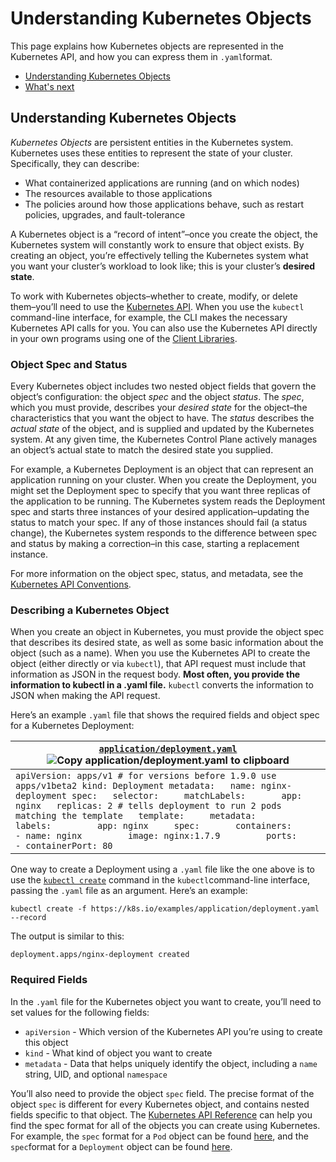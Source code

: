 # Understanding Kubernetes Objects

This page explains how Kubernetes objects are represented in the Kubernetes API, and how you can express them in `.yaml`format.

- [Understanding Kubernetes Objects](https://kubernetes.io/docs/concepts/overview/working-with-objects/kubernetes-objects/#understanding-kubernetes-objects)
- [What's next](https://kubernetes.io/docs/concepts/overview/working-with-objects/kubernetes-objects/#what-s-next)

## Understanding Kubernetes Objects

*Kubernetes Objects* are persistent entities in the Kubernetes system. Kubernetes uses these entities to represent the state of your cluster. Specifically, they can describe:

- What containerized applications are running (and on which nodes)
- The resources available to those applications
- The policies around how those applications behave, such as restart policies, upgrades, and fault-tolerance

A Kubernetes object is a “record of intent”–once you create the object, the Kubernetes system will constantly work to ensure that object exists. By creating an object, you’re effectively telling the Kubernetes system what you want your cluster’s workload to look like; this is your cluster’s **desired state**.

To work with Kubernetes objects–whether to create, modify, or delete them–you’ll need to use the [Kubernetes API](https://kubernetes.io/docs/concepts/overview/kubernetes-api/). When you use the `kubectl` command-line interface, for example, the CLI makes the necessary Kubernetes API calls for you. You can also use the Kubernetes API directly in your own programs using one of the [Client Libraries](https://kubernetes.io/docs/reference/using-api/client-libraries/).

### Object Spec and Status

Every Kubernetes object includes two nested object fields that govern the object’s configuration: the object *spec* and the object *status*. The *spec*, which you must provide, describes your *desired state* for the object–the characteristics that you want the object to have. The *status* describes the *actual state* of the object, and is supplied and updated by the Kubernetes system. At any given time, the Kubernetes Control Plane actively manages an object’s actual state to match the desired state you supplied.

For example, a Kubernetes Deployment is an object that can represent an application running on your cluster. When you create the Deployment, you might set the Deployment spec to specify that you want three replicas of the application to be running. The Kubernetes system reads the Deployment spec and starts three instances of your desired application–updating the status to match your spec. If any of those instances should fail (a status change), the Kubernetes system responds to the difference between spec and status by making a correction–in this case, starting a replacement instance.

For more information on the object spec, status, and metadata, see the [Kubernetes API Conventions](https://git.k8s.io/community/contributors/devel/sig-architecture/api-conventions.md).

### Describing a Kubernetes Object

When you create an object in Kubernetes, you must provide the object spec that describes its desired state, as well as some basic information about the object (such as a name). When you use the Kubernetes API to create the object (either directly or via `kubectl`), that API request must include that information as JSON in the request body. **Most often, you provide the information to kubectl in a .yaml file.** `kubectl` converts the information to JSON when making the API request.

Here’s an example `.yaml` file that shows the required fields and object spec for a Kubernetes Deployment:

| [`application/deployment.yaml`](https://raw.githubusercontent.com/kubernetes/website/master/content/en/examples/application/deployment.yaml) ![Copy application/deployment.yaml to clipboard](https://d33wubrfki0l68.cloudfront.net/951ae1fcc65e28202164b32c13fa7ae04fab4a0b/b77dc/images/copycode.svg) |
| ------------------------------------------------------------ |
| `apiVersion: apps/v1 # for versions before 1.9.0 use apps/v1beta2 kind: Deployment metadata:   name: nginx-deployment spec:   selector:     matchLabels:       app: nginx   replicas: 2 # tells deployment to run 2 pods matching the template   template:     metadata:       labels:         app: nginx     spec:       containers:       - name: nginx         image: nginx:1.7.9         ports:         - containerPort: 80 ` |

One way to create a Deployment using a `.yaml` file like the one above is to use the [`kubectl create`](https://kubernetes.io/docs/reference/generated/kubectl/kubectl-commands#create) command in the `kubectl`command-line interface, passing the `.yaml` file as an argument. Here’s an example:

```shell
kubectl create -f https://k8s.io/examples/application/deployment.yaml --record
```

The output is similar to this:

```shell
deployment.apps/nginx-deployment created
```

### Required Fields

In the `.yaml` file for the Kubernetes object you want to create, you’ll need to set values for the following fields:

- `apiVersion` - Which version of the Kubernetes API you’re using to create this object
- `kind` - What kind of object you want to create
- `metadata` - Data that helps uniquely identify the object, including a `name` string, UID, and optional `namespace`

You’ll also need to provide the object `spec` field. The precise format of the object `spec` is different for every Kubernetes object, and contains nested fields specific to that object. The [Kubernetes API Reference](https://kubernetes.io/docs/reference/generated/kubernetes-api/v1.13/) can help you find the spec format for all of the objects you can create using Kubernetes. For example, the `spec` format for a `Pod` object can be found [here](https://kubernetes.io/docs/reference/generated/kubernetes-api/v1.13/#podspec-v1-core), and the `spec`format for a `Deployment` object can be found [here](https://kubernetes.io/docs/reference/generated/kubernetes-api/v1.13/#deploymentspec-v1-apps).